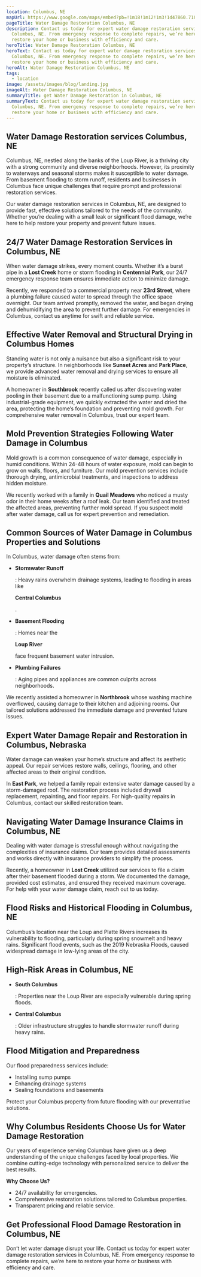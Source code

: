 ```yaml
---
location: Columbus, NE
mapUrl: https://www.google.com/maps/embed?pb=!1m18!1m12!1m3!1d47860.71865020788!2d-97.39024595142558!3d41.43282207036473!2m3!1f0!2f0!3f0!3m2!1i1024!2i768!4f13.1!3m3!1m2!1s0x8790ec1bd933f8fb%3A0x77bda464ccbbc6e1!2sColumbus%2C%20NE%2068601!5e0!3m2!1sen!2sus!4v1736295313136!5m2!1sen!2sus
pageTitle: Water Damage Restoration Columbus, NE
description: Contact us today for expert water damage restoration services in
  Columbus, NE. From emergency response to complete repairs, we’re here to
  restore your home or business with efficiency and care.
heroTitle: Water Damage Restoration Columbus, NE
heroText: Contact us today for expert water damage restoration services in
  Columbus, NE. From emergency response to complete repairs, we’re here to
  restore your home or business with efficiency and care.
heroAlt: Water Damage Restoration Columbus, NE
tags:
  - location
image: /assets/images/blog/landing.jpg
imageAlt: Water Damage Restoration Columbus, NE
summaryTitle: get Water Damage Restoration in Columbus, NE
summaryText: Contact us today for expert water damage restoration services in
  Columbus, NE. From emergency response to complete repairs, we’re here to
  restore your home or business with efficiency and care.
---
```

## **Water Damage Restoration services Columbus, NE**

Columbus, NE, nestled along the banks of the Loup River, is a thriving city with a strong community and diverse neighborhoods. However, its proximity to waterways and seasonal storms makes it susceptible to water damage. From basement flooding to storm runoff, residents and businesses in Columbus face unique challenges that require prompt and professional restoration services.

Our water damage restoration services in Columbus, NE, are designed to provide fast, effective solutions tailored to the needs of the community. Whether you’re dealing with a small leak or significant flood damage, we’re here to help restore your property and prevent future issues.

## **24/7 Water Damage Restoration Services in Columbus, NE**

When water damage strikes, every moment counts. Whether it’s a burst pipe in a **Lost Creek** home or storm flooding in **Centennial Park**, our 24/7 emergency response team ensures immediate action to minimize damage.

Recently, we responded to a commercial property near **23rd Street**, where a plumbing failure caused water to spread through the office space overnight. Our team arrived promptly, removed the water, and began drying and dehumidifying the area to prevent further damage. For emergencies in Columbus, contact us anytime for swift and reliable service.

## **Effective Water Removal and Structural Drying in Columbus Homes**

Standing water is not only a nuisance but also a significant risk to your property’s structure. In neighborhoods like **Sunset Acres** and **Park Place**, we provide advanced water removal and drying services to ensure all moisture is eliminated.

A homeowner in **Southbrook** recently called us after discovering water pooling in their basement due to a malfunctioning sump pump. Using industrial-grade equipment, we quickly extracted the water and dried the area, protecting the home’s foundation and preventing mold growth. For comprehensive water removal in Columbus, trust our expert team.

## **Mold Prevention Strategies Following Water Damage in Columbus**

Mold growth is a common consequence of water damage, especially in humid conditions. Within 24-48 hours of water exposure, mold can begin to grow on walls, floors, and furniture. Our mold prevention services include thorough drying, antimicrobial treatments, and inspections to address hidden moisture.

We recently worked with a family in **Quail Meadows** who noticed a musty odor in their home weeks after a roof leak. Our team identified and treated the affected areas, preventing further mold spread. If you suspect mold after water damage, call us for expert prevention and remediation.

## **Common Sources of Water Damage in Columbus Properties and Solutions**

In Columbus, water damage often stems from:

* **Stormwater Runoff**

  : Heavy rains overwhelm drainage systems, leading to flooding in areas like 

  **Central Columbus**

  .
* **Basement Flooding**

  : Homes near the 

  **Loup River**

   face frequent basement water intrusion.
* **Plumbing Failures**

  : Aging pipes and appliances are common culprits across neighborhoods.

We recently assisted a homeowner in **Northbrook** whose washing machine overflowed, causing damage to their kitchen and adjoining rooms. Our tailored solutions addressed the immediate damage and prevented future issues.

## **Expert Water Damage Repair and Restoration in Columbus, Nebraska**

Water damage can weaken your home’s structure and affect its aesthetic appeal. Our repair services restore walls, ceilings, flooring, and other affected areas to their original condition.

In **East Park**, we helped a family repair extensive water damage caused by a storm-damaged roof. The restoration process included drywall replacement, repainting, and floor repairs. For high-quality repairs in Columbus, contact our skilled restoration team.

## **Navigating Water Damage Insurance Claims in Columbus, NE**

Dealing with water damage is stressful enough without navigating the complexities of insurance claims. Our team provides detailed assessments and works directly with insurance providers to simplify the process.

Recently, a homeowner in **Lost Creek** utilized our services to file a claim after their basement flooded during a storm. We documented the damage, provided cost estimates, and ensured they received maximum coverage. For help with your water damage claim, reach out to us today.

## **Flood Risks and Historical Flooding in Columbus, NE**

Columbus’s location near the Loup and Platte Rivers increases its vulnerability to flooding, particularly during spring snowmelt and heavy rains. Significant flood events, such as the 2019 Nebraska Floods, caused widespread damage in low-lying areas of the city.

## **High-Risk Areas in Columbus, NE**

* **South Columbus**

  : Properties near the Loup River are especially vulnerable during spring floods.
* **Central Columbus**

  : Older infrastructure struggles to handle stormwater runoff during heavy rains.

## **Flood Mitigation and Preparedness**

Our flood preparedness services include:

* Installing sump pumps
* Enhancing drainage systems
* Sealing foundations and basements

Protect your Columbus property from future flooding with our preventative solutions.

## **Why Columbus Residents Choose Us for Water Damage Restoration**

Our years of experience serving Columbus have given us a deep understanding of the unique challenges faced by local properties. We combine cutting-edge technology with personalized service to deliver the best results.

**Why Choose Us?**

* 24/7 availability for emergencies.
* Comprehensive restoration solutions tailored to Columbus properties.
* Transparent pricing and reliable service.

## **Get Professional Flood Damage Restoration in Columbus, NE**

Don’t let water damage disrupt your life. Contact us today for expert water damage restoration services in Columbus, NE. From emergency response to complete repairs, we’re here to restore your home or business with efficiency and care.
